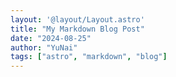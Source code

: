 ```yaml
---
layout: '@layout/Layout.astro'
title: "My Markdown Blog Post"
date: "2024-08-25"
author: "YuNai"
tags: ["astro", "markdown", "blog"]
---
```

